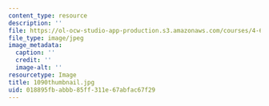 ```yaml
---
content_type: resource
description: ''
file: https://ol-ocw-studio-app-production.s3.amazonaws.com/courses/4-614-religious-architecture-and-islamic-cultures-fall-2002/018895fbabbb85ff311e67abfac67f29_1090thumbnail.jpg
file_type: image/jpeg
image_metadata:
  caption: ''
  credit: ''
  image-alt: ''
resourcetype: Image
title: 1090thumbnail.jpg
uid: 018895fb-abbb-85ff-311e-67abfac67f29
---
```

